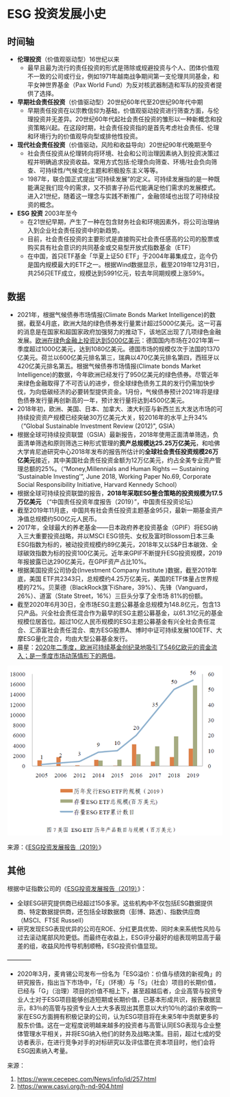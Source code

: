 # ESG 投资发展小史

## 时间轴

- **伦理投资**（价值观驱动型）16世纪以来
  - 最早且最为流行的责任投资的形式是筛除或规避投资与个人、团体价值观不一致的公司或行业，例如1971年越南战争期间第一支伦理共同基金，和平女神世界基金（Pax World Fund）为反对核武器制造和军队的投资者提供了选择。
- **早期社会责任投资**（价值驱动型）20世纪60年代至20世纪90年代中期
  - 早期责任投资在以宗教信仰为基础，价值观驱动投资进行筛查方面，与伦理投资并无差异。20世纪60年代起社会责任投资的雏形以一种新概念和投资策略兴起。在这段时期，社会责任投资指的是首先考虑社会责任、伦理和环境行为的价值观导向型或排他性投资。
- **现代社会责任投资**（价值驱动，风险和收益导向）20世纪90年代晚期至今
  - 社会责任投资从伦理转向将环境、社会和公司治理因素纳入到投资决策过程并明确追求投资收益。常用方式包括:伦理负向筛查、环境/社会负向筛查、可持续性/气候变化主题和积极股东主义等等。
  - 1987年，联合国正式提出“可持续发展”的定义。可持续发展指的是一种既能满足我们现今的需求，又不损害子孙后代能满足他们需求的发展模式。进入21世纪，随着这一理念与实践不断推广，金融领域也出现了可持续投资的概念。
- **ESG 投资** 2003年至今
  - 在21世纪早期，产生了一种在包含财务社会和环境因素外，将公司治理纳入到企业社会责任投资中的新趋势。
  - 目前，社会责任投资的主要形式是直接购买社会责任感高的公司的股票或购买具有社会意识的共同基金或交易型开放式指数基金（ETF）
  - 在中国，首只ETF基金「华夏上证50 ETF」于2004年募集成立，迄今仍是国内规模最大的ETF之一。根据Wind数据显示，截至2019年12月31日，共256只ETF成立，规模达到5991亿元，较去年同期规模上涨59%。 

## 数据

- 2021年，根据气候债券市场情报(Climate Bonds Market Intelligence)的数据，截至4月底，欧洲大陆的绿色债券发行量累计超过5000亿美元。这一可喜的消息是在国家和超国家政府加强努力的推动下，该地区出现了几项绿色金融发展。[欧洲在绿色金融上投资达到5000亿美元](https://www.climatebonds.net/2021/05/europe-reaches-500bn-green-investment-climate-bonds-market-intel-reports)：德国国内市场在2021年第一季度超过1000亿美元，达到1080亿美元。德国市场的规模仅次于法国的1370亿美元。荷兰以600亿美元排名第三，瑞典以470亿美元排名第四，西班牙以420亿美元排名第五。根据气候债券市场情报(Climate bonds Market Intelligence)的数据，今年欧洲已经发行了950亿美元的绿色债券。尽管近年来绿色金融取得了不可否认的进步，但全球绿色债务工具的发行仍需加快步伐，为向低碳经济的必要转型提供资金。1月份，气候债券预计2021年将是绿色债券发行量再创新高的一年，预计发行量将达到4500亿美元。
- 2018年初，欧洲、美国、日本、加拿大、澳大利亚与新西兰五大发达市场的可持续投资资产规模已经突破30万亿美元大关，较2016年的水平上升34% （“Global Sustainable Investment Review (2012)", GSIA）
- 根据全球可持续投资联盟（GSIA）最新报告，2018年使用正面清单筛选，负面清单筛选和原则筛选三种形式管理的**资产总规模达25.25万亿美元**，和哈佛大学肯尼迪研究中心2018年发布的报告所估计的**全球社会责任投资规模26万亿美元**接近，其中美国社会责任投资金额为12万亿美元，约占全美专业资产管理总额的25%。（“Money,Millennials and Human Rights — Sustaining ‘Sustainable Investing’”, June 2018, Working Paper No.69, Corporate Social Responsibility Initiative, Harvard Kennedy School）
- 根据全球可持续投资联盟的报告，**2018年采取ESG整合策略的投资规模为17.5万亿美元** （“中国责任投资年度报告（2019）”，中国责任投资论坛）
- 截至2019年11月底，中国共有社会责任投资主题基金95只，最新一期基金资产净值总规模约500亿元人民币。
- 2017年，全球最大的养老基金——日本政府养老投资基金（GPIF）将ESG纳入三大重要投资战略，并以MSCI 
  ESG领先、女权及富时Blossom日本三条ESG指数为标的，被动投资规模约89亿美元，2018年又以S&P日本碳效、全球碳效指数为标的投资100亿美元。近年来GPIF不断提升ESG投资规模，2019年报披露已达290亿美元，在GPIF资产占比10%。
- 根据美国投资公司协会(Investment Company Institute )数据，截至2019年底，美国 ETF共2343只，总规模约4.25万亿美元，美国的ETF体量占世界规模的72%。贝莱德（BlackRock旗下iShare，39%）、先锋（Vanguard，26%）、道富（State Street，16%）三巨头分享了全市场 81%的份额。 
- 截至2020年6月30日，全市场ESG主题公募基金总规模为148.8亿元，包含13只产品。兴全社会责任混合作为最早的ESG主题公募基金，以61.31亿元的基金规模位居首位。超过10亿人民币规模的ESG主题公募基金有兴全社会责任混合、汇添富社会责任混合、南方ESG股票A、博时中证可持续发展100ETF、大摩ESG量化混合，均由大型公募基金发行。 
- 晨星：[2020年二季度，欧洲可持续基金创纪录地吸引了546亿欧元的资金流入；是一季度市场动荡情形下的两倍](https://mp.weixin.qq.com/s/l6mGrh5ory7rDK3MGgozSw)。

![2005-2019-US-ESG-ETF-toll](./assets/2005-2019-US-ESG-ETF-toll.png)

来源：《[ESG投资发展报告（2019）](/about/ESG-investment-development-report-2019.pdf)》

## 其他

根据中证指数公司的《[ESG投资发展报告（2019）](/about/ESG-investment-development-report-2019.pdf)》：

- 全球ESG研究提供商已经超过150多家。这些机构中不仅包括ESG数据提供商、特定数据提供商，还包括全球数据商（彭博、路透）、指数供应商（MSCI、FTSE Russell）
- 研究发现ESG表现优异的公司在ROE、分红更具优势、同时未来系统性风险与过去滚动尾部风险更低。而最终在收益上，ESG评分最好的组表现明显高于最差的组，收益风险传导机制顺畅，ESG投资价值显现。

————

- 2020年3月，麦肯锡公司发布一份名为「ESG溢价：价值与绩效的新视角」的研究报告，指出当下市场中，「E」（环境）与「S」（社会）项目的长期价值，已经与「G」（治理）项目的价值不相上下，甚至超越后者，企业高管与投资专业人士对于ESG项目能够创造短期或长期价值，已基本形成共识，报告数据显示，83％的高管与投资专业人士大多表现出其愿意以大约10％的溢价来收购一家在ESG方面拥有积极记录的公司，认为ESG项目将在未来5年中贡献更多的股东价值。这在一定程度说明越来越多的投资者与高管认同ESG表现与企业整体管理水平相关，并将ESG纳入他们的财务及战略决策。目前，超过七成的受访者表示，在进行竞争对手的对标研究以及评估潜在资本项目时，他们会将ESG因素纳入考量。

来源：

1. https://www.cecepec.com/News/info/id/257.html
2. https://www.casvi.org/h-nd-904.html